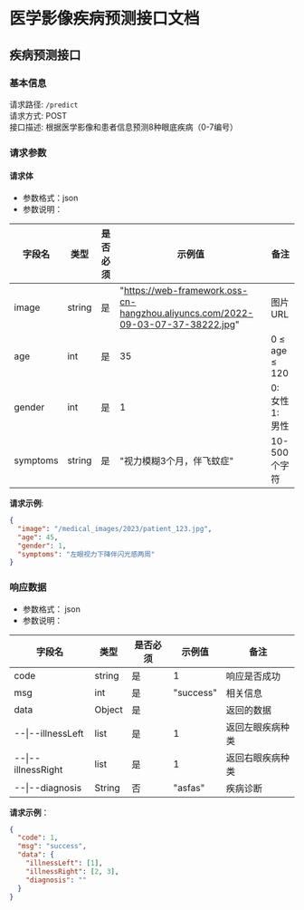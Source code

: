 # 医学影像疾病预测接口文档

## 疾病预测接口
### 基本信息
请求路径: `/predict`  
请求方式: POST  
接口描述: 根据医学影像和患者信息预测8种眼底疾病（0-7编号）  

### 请求参数

#### 请求体
- 参数格式：json
- 参数说明：

| 字段名    | 类型   | 是否必须 |  示例值 | 备注     |
|----------|--------|---------|--------|----------|
| image    | string | 是 |"https://web-framework.oss-cn-hangzhou.aliyuncs.com/2022-09-03-07-37-38222.jpg"|图片URL|
| age      | int | 是 | 35 | 0 ≤ age ≤ 120 |
| gender      | int | 是 | 1 | 0: 女性<br>1: 男性 |
| symptoms | string | 是 | "视力模糊3个月，伴飞蚊症" | 10-500个字符 |

**请求示例**:
```json
{
  "image": "/medical_images/2023/patient_123.jpg",
  "age": 45,
  "gender": 1,
  "symptoms": "左眼视力下降伴闪光感两周"
}
```

### 响应数据
- 参数格式： json
- 参数说明：

| 字段名 | 类型 | 是否必须 | 示例值 | 备注 |
|--------|------|----------|--------|----------|
| code | string | 是 |1 |响应是否成功|
| msg | int | 是 | "success" |相关信息|
| data | Object  | 是    |   | 返回的数据 |
| --\|--illnessLeft | list | 是 | 1 | 返回左眼疾病种类 |
| --\|--illnessRight | list | 是 | 1 | 返回右眼疾病种类 |
| --\|--diagnosis | String | 否 | "asfas" | 疾病诊断 |


**请求示例**：
```json
{
  "code": 1,
  "msg": "success",
  "data": {
    "illnessLeft": [1],
    "illnessRight": [2, 3],
    "diagnosis": ""
  }
}
```

